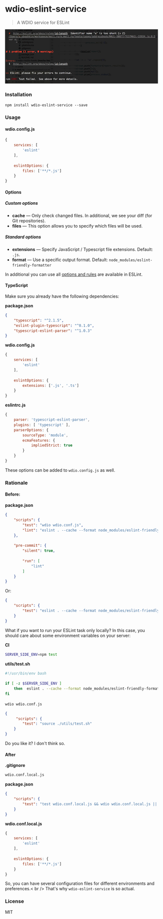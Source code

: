# wdio-eslint-service

> A WDIO service for ESLint 

![wdio-eslint-service](./preview.png)


### Installation

```
npm install wdio-eslint-service --save
```

### Usage

#### wdio.config.js

```js
{
	services: [
		'eslint'
	],

	eslintOptions: {
		files: ['**/*.js']
	}
}
```


#### Options

##### Custom options

* **cache** — Only check changed files. In additional, we see your diff (for Git repositories).
* **files** — This option allows you to specify which files will be used.

##### Standard options

* **extensions** — Specify JavaScript / Typescript file extensions. Default: `.js`.
* **format** — Use a specific output format. Default: `node_modules/eslint-friendly-formatter`

In additional you can use all [options and rules](http://eslint.org/docs/developer-guide/nodejs-api) are available in ESLint. 


#### TypeScript

Make sure you already have the following dependencies: 

**package.json**

```json
{
	"typescript": "^2.1.5",
	"eslint-plugin-typescript": "^0.1.0",
	"typescript-eslint-parser": "^1.0.3"
}
```

**wdio.config.js**

```js
{
    services: [
        'eslint'
    ],

	eslintOptions: {
		extensions: ['.js', '.ts']
	}
}
```

**eslintrc.js**

```js
{
	parser: 'typescript-eslint-parser',
	plugins: [ 'typescript' ],
	parserOptions: {
		sourceType: 'module',
		ecmaFeatures: {
			impliedStrict: true
		}
	}
}
```

These options can be added to `wdio.config.js` as well.


### Rationale

#### Before:

**package.json**

```json
{
	"scripts": {
		"test": "wdio wdio.conf.js",
		"lint": "eslint . --cache --format node_modules/eslint-friendly-formatter --ext .js"
	},

	"pre-commit": {
		"silent": true,

		"run": [
			"lint"
		]
	}
}
```

Or:

```json
{
	"scripts": {
		"test": "eslint . --cache --format node_modules/eslint-friendly-formatter --ext .js && wdio wdio.conf.js"
	}
}
```

What if you want to run your ESLint task only locally? In this case, you should care about some environment variables on your server:

**CI**

```sh
SERVER_SIDE_ENV=npm test
```

**utils/test.sh**

```sh
#!/usr/bin/env bash

if [ -z $SERVER_SIDE_ENV ]
	then  eslint . --cache --format node_modules/eslint-friendly-formatter --ext .js
fi

wdio wdio.conf.js
```

```json
{
	 "scripts": {
		"test": "source ./utils/test.sh"
	}
}
```

Do you like it? I don't think so.


#### After

**.gitignore**

```sh
wdio.conf.local.js
```

**package.json**

```json
{
	"scripts": {
		"test": "test wdio.conf.local.js && wdio wdio.conf.local.js || wdio wdio.conf.js"
	}
}
```

**wdio.conf.local.js**

```js
{
    services: [
        'eslint'
    ],
 
    eslintOptions: {
        files: ['**/*.js']
    }
}
```

So, you can have several configuration files for different environments and preferences.< br />
That's why `wdio-eslint-service` is so actual.


### License

MIT

